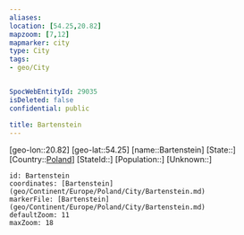 ```yaml
---
aliases: 
location: [54.25,20.82]
mapzoom: [7,12] 
mapmarker: city 
type: City
tags:
- geo/City


SpocWebEntityId: 29035
isDeleted: false
confidential: public

title: Bartenstein
---
```

[geo-lon::20.82]
[geo-lat::54.25]
[name::Bartenstein]
[State::]
[Country::[Poland](geo/Continent/Europe/Poland.md)]
[StateId::]
[Population::]
[Unknown::]


```leaflet
id: Bartenstein
coordinates: [Bartenstein](geo/Continent/Europe/Poland/City/Bartenstein.md)
markerFile: [Bartenstein](geo/Continent/Europe/Poland/City/Bartenstein.md)
defaultZoom: 11 
maxZoom: 18
```


